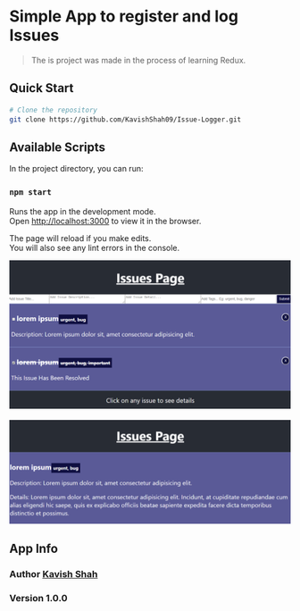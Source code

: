 # Simple App to register and log Issues

> The is project was made in the process of learning Redux.

## Quick Start

```bash
# Clone the repository
git clone https://github.com/KavishShah09/Issue-Logger.git
```

## Available Scripts

In the project directory, you can run:

### `npm start`

Runs the app in the development mode.<br />
Open [http://localhost:3000](http://localhost:3000) to view it in the browser.

The page will reload if you make edits.<br />
You will also see any lint errors in the console.

<p align="center">
 <img width=600px src="./public/AppFull.png" alt="App">
 <br>
 <br>
 <img width=600px src="./public/Issue.png" alt="Issue">
</p>

## App Info

### Author [Kavish Shah](http://www.linkedin.com/in/kavish-shah-501b32192)

### Version 1.0.0

